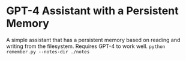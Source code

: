 # GPT-4 Assistant with a Persistent Memory
A simple assistant that has a persistent memory based on reading and writing from the filesystem.
Requires GPT-4 to work well.
```python remember.py --notes-dir ./notes```